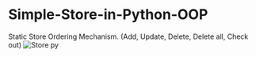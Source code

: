# Simple-Store-in-Python-OOP

Static Store Ordering Mechanism. (Add, Update, Delete, Delete all, Check out)
![Store py](https://github.com/Wawayooo/Simple-Store-in-Python-OOP/assets/140779783/ff17e2f5-753f-423b-af37-6fd533f60c10)
